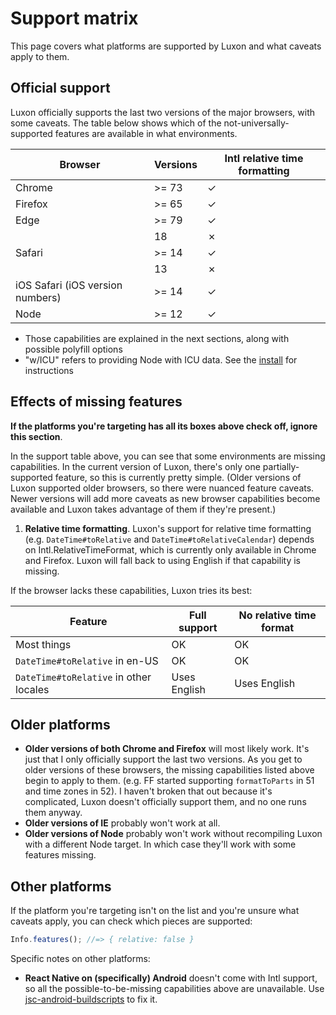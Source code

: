 # Support matrix

This page covers what platforms are supported by Luxon and what caveats apply to them.

## Official support

Luxon officially supports the last two versions of the major browsers, with some caveats. The table below shows which of the not-universally-supported features are available in what environments.

| Browser                          | Versions | Intl relative time formatting |
| -------------------------------- | -------- | ----------------------------- |
| Chrome                           | >= 73    | ✓                             |
| Firefox                          | >= 65    | ✓                             |
| Edge                             | >= 79    | ✓                             |
|                                  | 18       | ✗                             |
| Safari                           | >= 14    | ✓                             |
|                                  | 13       | ✗                             |
| iOS Safari (iOS version numbers) | >= 14    | ✓                             |
| Node                             | >= 12    | ✓                             |

- Those capabilities are explained in the next sections, along with possible polyfill options
- "w/ICU" refers to providing Node with ICU data. See the [install](install.md?id=node) for instructions

## Effects of missing features

**If the platforms you're targeting has all its boxes above check off, ignore this section**.

In the support table above, you can see that some environments are missing capabilities.  In the current version of
Luxon, there's only one partially-supported feature, so this is currently pretty simple. (Older versions of Luxon supported
older browsers, so there were nuanced feature caveats. Newer versions will add more caveats as new browser capabilities
become available and Luxon takes advantage of them if they're present.)

1.  **Relative time formatting**. Luxon's support for relative time formatting (e.g. `DateTime#toRelative` and `DateTime#toRelativeCalendar`) depends on Intl.RelativeTimeFormat, which is currently only available in Chrome and Firefox. Luxon will fall back to using English if that capability is missing.

If the browser lacks these capabilities, Luxon tries its best:

| Feature                                | Full support |  No relative time format |
| -------------------------------------- | ------------ |  ----------------------- |
| Most things                            | OK           |  OK                      |
| `DateTime#toRelative` in en-US         | OK           |  OK                      |
| `DateTime#toRelative` in other locales | Uses English |  Uses English            |


## Older platforms

- **Older versions of both Chrome and Firefox** will most likely work. It's just that I only officially support the last two versions. As you get to older versions of these browsers, the missing capabilities listed above begin to apply to them. (e.g. FF started supporting `formatToParts` in 51 and time zones in 52). I haven't broken that out because it's complicated, Luxon doesn't officially support them, and no one runs them anyway.
- **Older versions of IE** probably won't work at all.
- **Older versions of Node** probably won't work without recompiling Luxon with a different Node target. In which case they'll work with some features missing.

## Other platforms

If the platform you're targeting isn't on the list and you're unsure what caveats apply, you can check which pieces are supported:

```js
Info.features(); //=> { relative: false }
```

Specific notes on other platforms:

- **React Native on (specifically) Android** doesn't come with Intl support, so all the possible-to-be-missing capabilities above are unavailable. Use [jsc-android-buildscripts](https://github.com/SoftwareMansion/jsc-android-buildscripts) to fix it.
